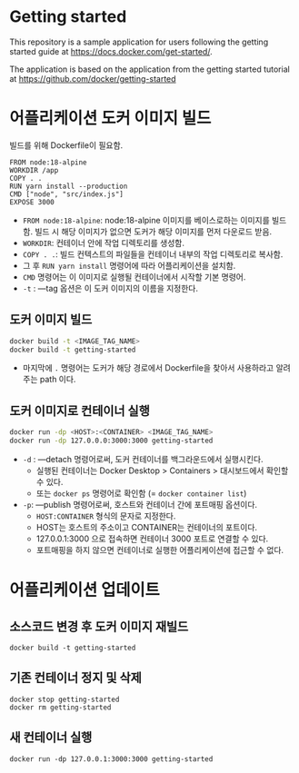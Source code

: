 # Getting started

This repository is a sample application for users following the getting started guide at https://docs.docker.com/get-started/.

The application is based on the application from the getting started tutorial at https://github.com/docker/getting-started

# 어플리케이션 도커 이미지 빌드

빌드를 위해 Dockerfile이 필요함.

```text
FROM node:18-alpine
WORKDIR /app
COPY . .
RUN yarn install --production
CMD ["node", "src/index.js"]
EXPOSE 3000
```

-   `FROM node:18-alpine`: node:18-alpine 이미지를 베이스로하는 이미지를 빌드함. 빌드 시 해당 이미지가 없으면 도커가 해당 이미지를 먼저 다운로드 받음.
-   `WORKDIR`: 컨테이너 안에 작업 디렉토리를 생성함.
-   `COPY . .`: 빌드 컨텍스트의 파일들을 컨테이너 내부의 작업 디렉토리로 복사함.
-   그 후 `RUN yarn install` 명령어에 따라 어플리케이션을 설치함.
-   `CMD` 명령어는 이 이미지로 실행될 컨테이너에서 시작할 기본 명령어.
-   `-t` : —tag 옵션은 이 도커 이미지의 이름을 지정한다.

## 도커 이미지 빌드

```bash
docker build -t <IMAGE_TAG_NAME>
docker build -t getting-started
```

-   마지막에 `.` 명령어는 도커가 해당 경로에서 Dockerfile을 찾아서 사용하라고 알려주는 path 이다.

## 도커 이미지로 컨테이너 실행

```bash
docker run -dp <HOST>:<CONTAINER> <IMAGE_TAG_NAME>
docker run -dp 127.0.0.0:3000:3000 getting-started
```

-   `-d` : —detach 명령어로써, 도커 컨테이너를 백그라운드에서 실행시킨다.
    -   실행된 컨테이너는 Docker Desktop > Containers > 대시보드에서 확인할 수 있다.
    -   또는 `docker ps` 명령어로 확인함 (= `docker container list`)
-   `-p`: —publish 명령어로써, 호스트와 컨테이너 간에 포트매핑 옵션이다.
    -   `HOST:CONTAINER` 형식의 문자로 지정한다.
    -   HOST는 호스트의 주소이고 CONTAINER는 컨테이너의 포트이다.
    -   127.0.0.1:3000 으로 접속하면 컨테이너 3000 포트로 연결할 수 있다.
    -   포트매핑을 하지 않으면 컨테이너로 실행한 어플리케이션에 접근할 수 없다.

# 어플리케이션 업데이트

## 소스코드 변경 후 도커 이미지 재빌드

```
docker build -t getting-started
```

## 기존 컨테이너 정지 및 삭제

```
docker stop getting-started
docker rm getting-started
```

## 새 컨테이너 실행

```
docker run -dp 127.0.0.1:3000:3000 getting-started
```
